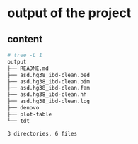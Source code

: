 # output of the project

## content
```bash
# tree -L 1
output
├── README.md
├── asd.hg38_ibd-clean.bed
├── asd.hg38_ibd-clean.bim
├── asd.hg38_ibd-clean.fam
├── asd.hg38_ibd-clean.hh
├── asd.hg38_ibd-clean.log
├── denovo
├── plot-table
└── tdt

3 directories, 6 files
```
